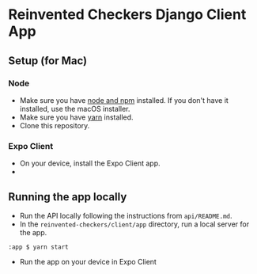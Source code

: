 # Reinvented Checkers Django Client App

## Setup (for Mac)

### Node

- Make sure you have [node and npm](https://nodejs.org/en/download/) installed. If you don't have it installed, use the macOS installer.
- Make sure you have [yarn](https://classic.yarnpkg.com/en/docs/install#mac-stable) installed.
- Clone this repository. 

### Expo Client

- On your device, install the Expo Client app.
- 
## Running the app locally

- Run the API locally following the instructions from `api/README.md`.
- In the `reinvented-checkers/client/app` directory, run a local server for the app.
```
:app $ yarn start
```
- Run the app on your device in Expo Client 
